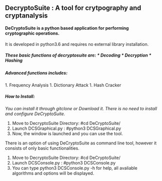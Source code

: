 <h2>DecryptoSuite : A tool for crytpography and cryptanalysis</h2>

<h4>DeCryptoSuite is a python based application for performing cryptographic operations.</h4>
It is developed in python3.6 and requires no external library installation.

<h5>These basic functions of decryptosuite are:
  * Decoding
  * Decryption
  * Hashing
  
<h5>Advanced functions includes:</h5>
  1. Frequency Analysis
  1. Dictionary Attack
  1. Hash Cracker

<h5>How to Install:</h5>

_You can install it through gitclone or Download it._
_There is no need to install and configure DeCryptoSuite._

  1. Move to DecryptoSuite Directory: #cd DeCryptoSuite/
  1. Launch DCSGraphical.py : #python3 DCSGraphical.py
  1. Now, the window is launched and you can use the tool.

There is an option of using DeCryptoSuite as command line tool, however it consists of only basic functionalities.

  1. Move to DecryptoSuite Directory: #cd DeCryptoSuite/
  1. Launch DCSConsole.py : #python3 DCSConsole.py
  1. You can type python3 DCSConsole.py -h for help, all avaliable algorithms and options will be displayed.
